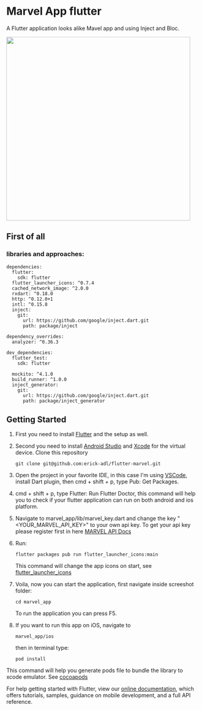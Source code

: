 # Marvel App flutter

A Flutter application looks alike Mavel app and using Inject and Bloc.

<img height="480px" src="https://github.com/erick-adl/flutter-marvel/blob/development/screenshot/sc.jpg">

## First of all
### libraries and approaches:
```
dependencies:
  flutter:
    sdk: flutter
  flutter_launcher_icons: ^0.7.4
  cached_network_image: ^2.0.0
  rxdart: ^0.18.0
  http: ^0.12.0+1
  intl: ^0.15.8
  inject:
    git:
      url: https://github.com/google/inject.dart.git
      path: package/inject

dependency_overrides:
  analyzer: ^0.36.3

dev_dependencies:
  flutter_test:
    sdk: flutter

  mockito: ^4.1.0 
  build_runner: ^1.0.0
  inject_generator:
    git:
      url: https://github.com/google/inject.dart.git
      path: package/inject_generator
```


## Getting Started

1. First you need to install [Flutter](https://flutter.dev/docs/get-started/install) and the setup as well.
2. Second you need to install [Android Studio](https://developer.android.com/studio/install) and [Xcode](https://developer.apple.com/xcode/) for the virtual device.
    Clone this repository
    ```
    git clone git@github.com:erick-adl/flutter-marvel.git
    ```
3. Open the project in your favorite IDE, in this case I'm using [VSCode](https://code.visualstudio.com/), install Dart plugin, then 
    cmd + shift + p, type Pub: Get Packages.
4. cmd + shift + p, type Flutter: Run Flutter Doctor, this command will help you to check if your flutter application can run on both android and ios platform.
5. Navigate to marvel_app/lib/marvel_key.dart and change the key "<YOUR_MARVEL_API_KEY>" to your own api key. To get your api key please register first in here [MARVEL API Docs](https://developer.marvel.com/docs#!/public/getCreatorCollection_get_0)
6. Run: 
    ```
    flutter packages pub run flutter_launcher_icons:main
    ```
   This command will change the app icons on start, see [flutter_launcher_icons](https://pub.dartlang.org/packages/flutter_launcher_icons)
7. Voila, now you can start the application, first navigate inside screeshot folder:
    ```
    cd marvel_app
    ```
   To run the application you can press F5.

8. If you want to run this app on iOS, navigate to 
    ```
    marvel_app/ios
    ```
    then in terminal type: 
    ```
    pod install
    ```
This command will help you generate pods file to bundle the library to xcode emulator. See [cocoapods](https://cocoapods.org/)

For help getting started with Flutter, view our 
[online documentation](https://flutter.io/docs), which offers tutorials, 
samples, guidance on mobile development, and a full API reference.



